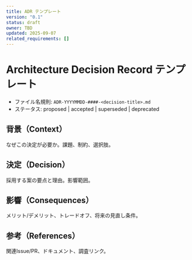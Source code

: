 ```yaml
---
title: ADR テンプレート
version: "0.1"
status: draft
owner: TBD
updated: 2025-09-07
related_requirements: []
---
```


# Architecture Decision Record テンプレート

- ファイル名規則: `ADR-YYYYMMDD-####-<decision-title>.md`
- ステータス: proposed | accepted | superseded | deprecated

## 背景（Context）
なぜこの決定が必要か。課題、制約、選択肢。

## 決定（Decision）
採用する案の要点と理由。影響範囲。

## 影響（Consequences）
メリット/デメリット、トレードオフ、将来の見直し条件。

## 参考（References）
関連Issue/PR、ドキュメント、調査リンク。

